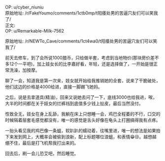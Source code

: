 
OP: u/cyber_niuniu  
原始地址: /r/FakeYoumo/comments/1ctb0mp/t阳痿处男的苦逼穴友们可以笑我了/  
正文:  
OP: u/Remarkable-Milk-7562  

 原始地址: /r/NEWTo_Cave/comments/1ct4wa0/t阳痿处男的苦逼穴友们可以笑我了/  

前天去修车，到了会所说1000腊币，只给做半套，考虑到当地物价(那块房价差不多12个一平吧)，加上妓女长的比李嘉好看，年轻，还是选择做了，一开始是很正常洗澡，加按摩。

聊了一会，知道我是第一次来，妓女就开始给我推销她的全套，说来了干脆破处，他们这边的价格是4000给进，直接一脚踢飞她妈。

之后，说是去拿道具(精油)，回来又说她去问了一下，底线3000也给我进，唉，大半的时间都在关于妓女的烂裤裆到底值多少钱上扯皮，最后当然没付。

性致全无，妓女在身上乱舔，我躺在床上只想睡一会，鸡巴全程萎的不行，口交的时候隔着层套毛感觉都没有，唯一的感觉是舌头好像在龟头上打圈搞得我有点疼。

一抬头看见我的鸡巴像一条蛆，软趴趴的蠕动着，往嘴里进，唯一的想法是如果拍下来发到网上，大概率会被偷到浪新，配上标题哪位浪蛆，和表情😁😢。越想越绷不住，最后是打飞机帮我打出来的。

回去后，刷一会儿恐艾吧，然后睡觉。
